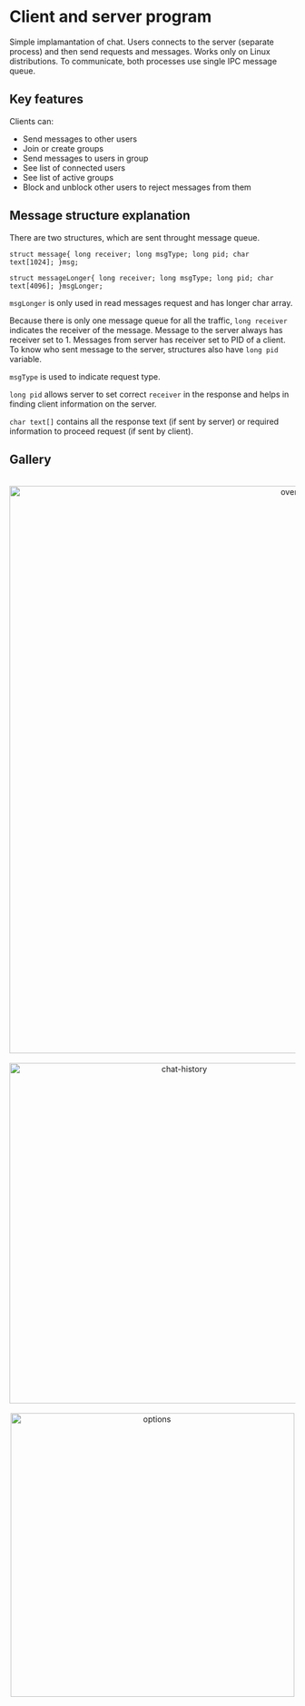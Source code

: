 # Client and server program
Simple implamantation of chat. Users connects to the server (separate process) and then send requests and messages. Works only on Linux distributions. To communicate, both processes use single IPC message queue.

## Key features
Clients can:
- Send messages to other users
- Join or create groups
- Send messages to users in group
- See list of connected users
- See list of active groups
- Block and unblock other users to reject messages from them

## Message structure explanation
There are two structures, which are sent throught message queue.

`struct message{
  long receiver;
  long msgType;
  long pid;
  char text[1024];
}msg;`

`struct messageLonger{
    long receiver;
    long msgType;
    long pid;
    char text[4096];
}msgLonger;`

`msgLonger` is only used in read messages request and has longer char array. 

Because there is only one message queue for all the traffic, `long receiver` indicates the receiver of the message. Message to the server always has receiver set to 1. Messages from server has receiver set to PID of a client. To know who sent message to the server, structures also have `long pid` variable.

`msgType` is used to indicate request type.

`long pid` allows server to set correct `receiver` in the response and helps in finding client information on the server.

`char text[]` contains all the response text (if sent by server) or required information to proceed request (if sent by client).

## Gallery
<p align="center">
  &nbsp;&nbsp;
  <img src="https://github.com/Adrix0n/PPSem3/assets/99897531/b6f87d26-c089-495f-ae05-b55c9c459c97" alt="overview" width="1000">
  &nbsp;&nbsp;
  <img src="https://github.com/Adrix0n/PPSem3/assets/99897531/0ecbea1f-ab29-4cbe-8a81-75e65758fa94" alt="chat-history" width="600">
  &nbsp;&nbsp;
  <img src="https://github.com/Adrix0n/PPSem3/assets/99897531/535cbf18-e6cc-4198-b398-fe626e9d7ab9" alt="options" width="500">
  &nbsp;&nbsp;
</p>
